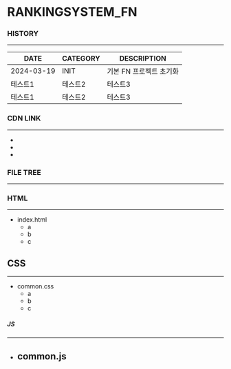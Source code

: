 # RANKINGSYSTEM_FN

### HISTORY
---
|DATE|CATEGORY|DESCRIPTION|
|------|---|---|
|2024-03-19|INIT|기본 FN 프로젝트 초기화|
|테스트1|테스트2|테스트3|
|테스트1|테스트2|테스트3|


### CDN LINK
---
-
-
-


### FILE TREE
---

### HTML
-----

- index.html
  - a
  - b
  - c

## CSS
---
- common.css
  - a
  - b
  - c

##### JS
---
- common.js
  - 

  

